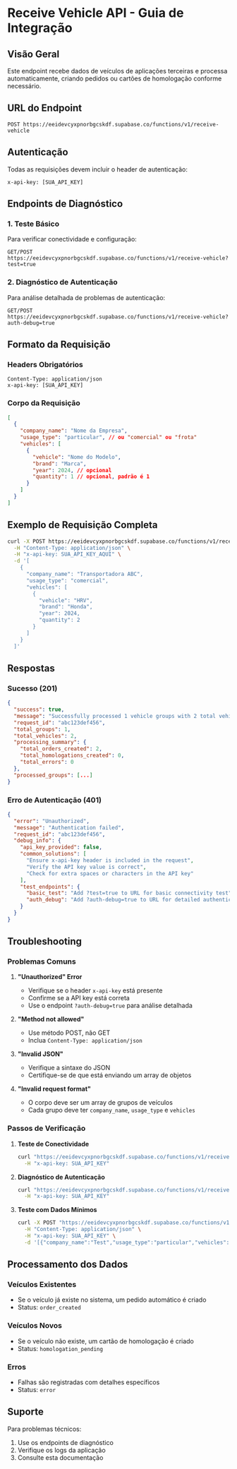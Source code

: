 # Receive Vehicle API - Guia de Integração

## Visão Geral
Este endpoint recebe dados de veículos de aplicações terceiras e processa automaticamente, criando pedidos ou cartões de homologação conforme necessário.

## URL do Endpoint
```
POST https://eeidevcyxpnorbgcskdf.supabase.co/functions/v1/receive-vehicle
```

## Autenticação
Todas as requisições devem incluir o header de autenticação:
```
x-api-key: [SUA_API_KEY]
```

## Endpoints de Diagnóstico

### 1. Teste Básico
Para verificar conectividade e configuração:
```
GET/POST https://eeidevcyxpnorbgcskdf.supabase.co/functions/v1/receive-vehicle?test=true
```

### 2. Diagnóstico de Autenticação
Para análise detalhada de problemas de autenticação:
```
GET/POST https://eeidevcyxpnorbgcskdf.supabase.co/functions/v1/receive-vehicle?auth-debug=true
```

## Formato da Requisição

### Headers Obrigatórios
```
Content-Type: application/json
x-api-key: [SUA_API_KEY]
```

### Corpo da Requisição
```json
[
  {
    "company_name": "Nome da Empresa",
    "usage_type": "particular", // ou "comercial" ou "frota"
    "vehicles": [
      {
        "vehicle": "Nome do Modelo",
        "brand": "Marca",
        "year": 2024, // opcional
        "quantity": 1 // opcional, padrão é 1
      }
    ]
  }
]
```

## Exemplo de Requisição Completa
```bash
curl -X POST https://eeidevcyxpnorbgcskdf.supabase.co/functions/v1/receive-vehicle \
  -H "Content-Type: application/json" \
  -H "x-api-key: SUA_API_KEY_AQUI" \
  -d '[
    {
      "company_name": "Transportadora ABC",
      "usage_type": "comercial",
      "vehicles": [
        {
          "vehicle": "HRV",
          "brand": "Honda",
          "year": 2024,
          "quantity": 2
        }
      ]
    }
  ]'
```

## Respostas

### Sucesso (201)
```json
{
  "success": true,
  "message": "Successfully processed 1 vehicle groups with 2 total vehicles",
  "request_id": "abc123def456",
  "total_groups": 1,
  "total_vehicles": 2,
  "processing_summary": {
    "total_orders_created": 2,
    "total_homologations_created": 0,
    "total_errors": 0
  },
  "processed_groups": [...]
}
```

### Erro de Autenticação (401)
```json
{
  "error": "Unauthorized",
  "message": "Authentication failed",
  "request_id": "abc123def456",
  "debug_info": {
    "api_key_provided": false,
    "common_solutions": [
      "Ensure x-api-key header is included in the request",
      "Verify the API key value is correct",
      "Check for extra spaces or characters in the API key"
    ],
    "test_endpoints": {
      "basic_test": "Add ?test=true to URL for basic connectivity test",
      "auth_debug": "Add ?auth-debug=true to URL for detailed authentication analysis"
    }
  }
}
```

## Troubleshooting

### Problemas Comuns

1. **"Unauthorized" Error**
   - Verifique se o header `x-api-key` está presente
   - Confirme se a API key está correta
   - Use o endpoint `?auth-debug=true` para análise detalhada

2. **"Method not allowed"**
   - Use método POST, não GET
   - Inclua `Content-Type: application/json`

3. **"Invalid JSON"**
   - Verifique a sintaxe do JSON
   - Certifique-se de que está enviando um array de objetos

4. **"Invalid request format"**
   - O corpo deve ser um array de grupos de veículos
   - Cada grupo deve ter `company_name`, `usage_type` e `vehicles`

### Passos de Verificação

1. **Teste de Conectividade**
   ```bash
   curl "https://eeidevcyxpnorbgcskdf.supabase.co/functions/v1/receive-vehicle?test=true" \
     -H "x-api-key: SUA_API_KEY"
   ```

2. **Diagnóstico de Autenticação**
   ```bash
   curl "https://eeidevcyxpnorbgcskdf.supabase.co/functions/v1/receive-vehicle?auth-debug=true" \
     -H "x-api-key: SUA_API_KEY"
   ```

3. **Teste com Dados Mínimos**
   ```bash
   curl -X POST "https://eeidevcyxpnorbgcskdf.supabase.co/functions/v1/receive-vehicle" \
     -H "Content-Type: application/json" \
     -H "x-api-key: SUA_API_KEY" \
     -d '[{"company_name":"Test","usage_type":"particular","vehicles":[{"vehicle":"Test","brand":"Test"}]}]'
   ```

## Processamento dos Dados

### Veículos Existentes
- Se o veículo já existe no sistema, um pedido automático é criado
- Status: `order_created`

### Veículos Novos
- Se o veículo não existe, um cartão de homologação é criado
- Status: `homologation_pending`

### Erros
- Falhas são registradas com detalhes específicos
- Status: `error`

## Suporte
Para problemas técnicos:
1. Use os endpoints de diagnóstico
2. Verifique os logs da aplicação
3. Consulte esta documentação